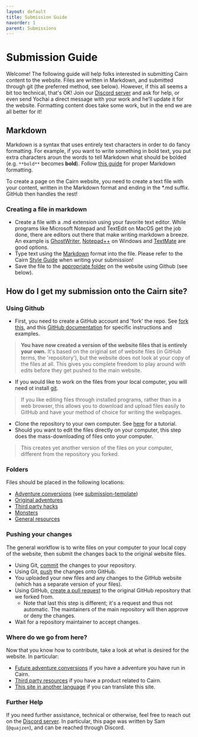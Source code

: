 ```yaml
---
layout: default
title: Submission Guide
navorder: 1
parent: Submissions
---
```


# Submission Guide

Welcome! The following guide will help folks interested in submitting Cairn content to the website. Files are written in Markdown, and submitted through git (the preferred method, see below). However, if this all seems a bit too technical, that's OK! Join our [Discord server](/discord-server) and ask for help, or even send Yochai a direct message with your work and he'll update it for the website. Formatting content does take some work, but in the end we are all better for it!

## Markdown
Markdown is a syntax that uses entirely text characters in order to do fancy formatting. For example, if you want to write something in bold text, you put extra characters aroun the words to tell Markdown what should be bolded (e.g. `**bold**` becomes **bold**). Follow [this guide](https://www.markdownguide.org/tools/jekyll/) for proper Markdown formatting. 

To create a page on the Cairn website, you need to create a text file with your content, written in the Markdown format and ending in the *.md suffix. GitHub then handles the rest!

### Creating a file in markdown
 - Create a file with a .md extension using your favorite text editor. While programs like Microsoft Notepad and TextEdit on MacOS get the job done, there are editors out there that make writing markdown a breeze. An example is [GhostWriter](https://ghostwriter.kde.org/), [Notepad++](https://notepad-plus-plus.org/downloads/) on Windows and [TextMate](https://macromates.com/) are good options. 
 - Type text using the [Markdown](https://www.markdownguide.org/tools/jekyll/) format into the file. Please refer to the Cairn [Style Guide](/submissions/style-guide) when writing your submission!
 - Save the file to the [appropriate folder](#folders) on the website using Github (see below).
 
## How do I get my submission onto the Cairn site?
### Using Github

 - First, you need to create a GitHub account and 'fork' the repo. See [fork this](/hacks/fork-this/), and this [GitHub documentation](https://docs.github.com/en/get-started/quickstart/fork-a-repo) for specific instructions and examples.
> **You have now created a version of the website files that is entirely your own.** It's based on the original set of website files (in GitHub terms, the 'repository'), but the website does not look at your copy of the files at all. This gives you complete freedom to play around with edits before they get pushed to the main website.
- If you would like to work on the files from your local computer, you will need ot install [git](https://git-scm.com/downloads).
> If you like editing files through installed programs, rather than in a web browser, this allows you to download and upload files easily to GitHub and have your method of choice for writing the webpages.
 - Clone the repository to your own computer. See [here](https://www.atlassian.com/git/tutorials/setting-up-a-repository/git-clone) for a tutorial.
- Should you want to edit the files directly on your computer, this step does the mass-downloading of files onto your computer. 
> This creates yet another version of the files on your computer, different from the repository you forked. 

### Folders

Files should be placed in the following locations:
 - [Adventure conversions](/adventures/conversions) (see [submission-template](/submissions/submission-template))
 - [Original adventures](/adventures/originals)
 - [Third party hacks](/hacks/third-party/)
 - [Monsters](/resources/monsters/)
 - [General resources](/resources/)

### Pushing your changes
The general workflow is to write files on your computer to your local copy of the website, then submit the changes back to the original website files.

- Using Git, [commit](https://www.atlassian.com/git/tutorials/saving-changes/git-commit) the changes to your repository.
- Using Git, [push](https://www.atlassian.com/git/tutorials/syncing) the changes onto GitHub.
- You uploaded your new files and any changes to the GitHub website (which has a separate version of your files).
- Using GitHub, [create a pull request](https://docs.github.com/en/pull-requests/collaborating-with-pull-requests/proposing-changes-to-your-work-with-pull-requests/about-pull-requests) to the original GitHub repository that we forked from. 
  - Note that last this step is different; it's a request and thus not automatic. The maintainers of the main repository will then approve or deny the changes.
- Wait for a repository maintainer to accept changes.
 
### Where do we go from here?

Now that you know how to contribute, take a look at what is desired for the website. In particular:

 - [Future adventure conversions](/adventures/future-conversions/) if you have a adventure you have run in Cairn.
 - [Third party resources](/hacks/third-party/) if you have a product related to Cairn.
 - [This site in another language](/localizations/localization-guide) if you can translate this site.

### Further Help

If you need further assistance, technical or otherwise, feel free to reach out on the [Discord server](/discord-server). In particular, this page was written by Sam (`@quajzen`), and can be reached through Discord.
